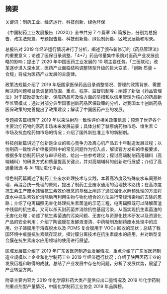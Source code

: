 ## 摘要

关键词：制药工业、经济运行、科技创新、绿色环保

《中国制药工业发展报告（2020）》全书共分 7 个篇章 26 篇报告，分别为总报告、政策法规篇、专题报告篇、科技创新篇、绿色制药篇、区域发展篇和附录。

总报告对 2019 年经济运行情况进行了分析，阐述了颁布新修订的《药品管理法》的重要意义；论述了医保目录调整、「4+7」药品带量集中采购对医药产业发展战略的影响；提出了 2020 年中国医药工业发展的 10 项主要任务。「三医联动」改革逐步进入深水区，医药产业面临结构调整转型升级的巨大变革，「创新·质量 + 合规」将成为医药产业发展的主旋律。

政策法规篇介绍了 2019 年版国家医保药品目录调整情况、管理的政策背景、需要解决的问题和目录调整的范围、重点、程序、监督机制等；阐述了新版《药品管理法》对于鼓励研发创新、保障药品可及性方面的举措和以信用管理为核心的药品新型监管模式；通过对部分典型国家创新药品医保政策的分析，对我国本土创新药品医保政策的完善提出了政策建议；解读了中国医药产业的发展。

专题报告篇梳理了 2019 年以来注射剂一致性评价相关政策信息；预测了世界各个主要治疗药物的医药市场未来发展前景；具体分析了糖尿病药物市场、维生素 C 市场及抗血栓药物市场的情况；介绍了国外新批准上市的新制剂。

科技创新篇讲述了创新是企业的核心竞争力及离心机产品五十年制造发展过程；以仿制药一致性评价申报资料中的常见问题作为切入点，解读官方发布的申报要求，根据多年仿制药研发与审评经验，给出一些参考建议；探讨高端制剂药用辅料（高端辅料）的研发方式和质量提高关键点，并对高端辅料的创新进行展望；介绍了高通量筛选 与 AI 辅助进化平台。

绿色制药篇阐述了制药工业废水处理技术与实践，本着高浓度及特殊废水车间预处理、再混合统一处理的原则，提出了制药工业废水通用的治理技术路线；在高浓度抗生素生产废水残留抗生素效价概念的基础上阐述了通过强化水解预处理的方法将废水中抗生素效价消除后再利用生物与物化组合的方法进行常规污染物的去除的思路；介绍了电离辐照无害化处理抗生素菌渣的示范工程，电离辐照既可以降解菌渣中残留的抗生素，又可以杀灭耐药菌并消除抗性基因污染，从而实现抗生素菌渣的无害化处理；论述了抗生素菌渣的污染问题、无害化与资源化技术研发以及资源化产品的安全利用；介绍了陶瓷膜在发酵液澄清、中药精制及制药废水处理中的应用，分子筛膜用于溶媒脱水以及 PDMS 复合膜用于 VOCs 回收的现状；总结了我国环境中痕量抗生素赋存现状，探讨膜分离技术在抗生素废水的应用，并对新型复合膜在抗生素废水应用领域的使用进行展望。

区域发展篇介绍了 2019 年广东省医药制造业发展情况，重点介绍了广东省医药制造业规模以上企业和化学制药工业 2019 年经济运行状况；介绍了陕西医药工业的发展历程和取得的成就，总结了产业发展中存在的问题，分析了发展优势，展望了产业转型方向。

附录主要内容为 2019 年化学原料药大类产量供应出口量情况及 2019 年化学药制剂重点剂型产量情况，中国化学制药工业协会 2019 年品牌榜。



